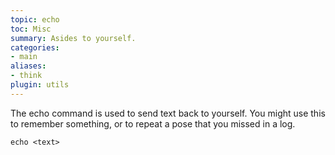 ```yaml
---
topic: echo
toc: Misc
summary: Asides to yourself.
categories:
- main
aliases:
- think
plugin: utils
---
```

The echo command is used to send text back to yourself.  You might use this to remember something, or to repeat a pose that you missed in a log.

`echo <text>`